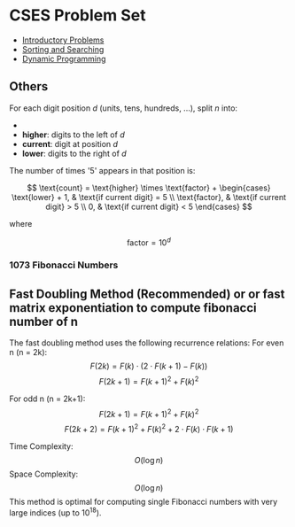 # CSES Problem Set

- [Introductory Problems](01_Introductory_Problems/README.md)
- [Sorting and Searching](02_Sorting_and_Searching/README.md)
- [Dynamic Programming](03_Dynamic_Programming/README.md)


## Others
For each digit position $d$ (units, tens, hundreds, ...), split $n$ into:

-
- **higher**: digits to the left of $d$
- **current**: digit at position $d$
- **lower**: digits to the right of $d$

The number of times '5' appears in that position is:

$$
\text{count} = \text{higher} \times \text{factor} +
\begin{cases}
    \text{lower} + 1, & \text{if current digit} = 5 \\
    \text{factor},    & \text{if current digit} > 5 \\
    0,                & \text{if current digit} < 5
\end{cases}
$$

where

$$
\text{factor} = 10^d
$$

### 1073 Fibonacci Numbers

## Fast Doubling Method (Recommended) or or fast matrix exponentiation to compute fibonacci number of n

The fast doubling method uses the following recurrence relations:
For even n (n = 2k):
$$F(2k) = F(k) \cdot (2 \cdot F(k+1) - F(k))$$
$$F(2k+1) = F(k+1)^2 + F(k)^2$$

For odd n (n = 2k+1):
$$F(2k+1) = F(k+1)^2 + F(k)^2$$
$$F(2k+2) = F(k+1)^2 + F(k)^2 + 2 \cdot F(k) \cdot F(k+1)$$

Time Complexity:
$$O(\log n)$$
Space Complexity:
$$O(\log n)$$
This method is optimal for computing single Fibonacci numbers with very large indices (up to $10^{18}$).
